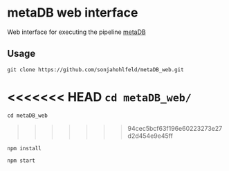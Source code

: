 # metaDB web interface

Web interface for executing the pipeline [metaDB](https://github.com/molbiodiv/metabDB)

## Usage

```git clone https://github.com/sonjahohlfeld/metaDB_web.git```

<<<<<<< HEAD
```cd metaDB_web/```
=======
```cd metaDB_web```
>>>>>>> 94cec5bcf63f196e60223273e27d2d454e9e45ff

```npm install```

```npm start```
